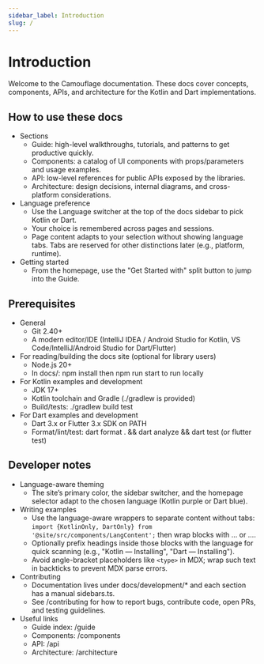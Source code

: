 ```yaml
---
sidebar_label: Introduction
slug: /
---
```



# Introduction

Welcome to the Camouflage documentation. These docs cover concepts, components, APIs, and architecture for the Kotlin and Dart implementations.

## How to use these docs

- Sections
  - Guide: high-level walkthroughs, tutorials, and patterns to get productive quickly.
  - Components: a catalog of UI components with props/parameters and usage examples.
  - API: low-level references for public APIs exposed by the libraries.
  - Architecture: design decisions, internal diagrams, and cross-platform considerations.
- Language preference
  - Use the Language switcher at the top of the docs sidebar to pick Kotlin or Dart.
  - Your choice is remembered across pages and sessions.
  - Page content adapts to your selection without showing language tabs. Tabs are reserved for other distinctions later (e.g., platform, runtime).
- Getting started
  - From the homepage, use the "Get Started with" split button to jump into the Guide.


## Prerequisites

- General
  - Git 2.40+
  - A modern editor/IDE (IntelliJ IDEA / Android Studio for Kotlin, VS Code/IntelliJ/Android Studio for Dart/Flutter)
- For reading/building the docs site (optional for library users)
  - Node.js 20+
  - In docs/: npm install then npm run start to run locally
- For Kotlin examples and development
  - JDK 17+
  - Kotlin toolchain and Gradle (./gradlew is provided)
  - Build/tests: ./gradlew build test
- For Dart examples and development
  - Dart 3.x or Flutter 3.x SDK on PATH
  - Format/lint/test: dart format . && dart analyze && dart test (or flutter test)

## Developer notes

- Language-aware theming
  - The site’s primary color, the sidebar switcher, and the homepage selector adapt to the chosen language (Kotlin purple or Dart blue).
- Writing examples
  - Use the language-aware wrappers to separate content without tabs: `import {KotlinOnly, DartOnly} from '@site/src/components/LangContent';` then wrap blocks with <KotlinOnly>…</KotlinOnly> or <DartOnly>…</DartOnly>.
  - Optionally prefix headings inside those blocks with the language for quick scanning (e.g., "Kotlin — Installing", "Dart — Installing").
  - Avoid angle-bracket placeholders like `<type>` in MDX; wrap such text in backticks to prevent MDX parse errors.
- Contributing
  - Documentation lives under docs/development/* and each section has a manual sidebars.ts.
  - See /contributing for how to report bugs, contribute code, open PRs, and testing guidelines.
- Useful links
  - Guide index: /guide
  - Components: /components
  - API: /api
  - Architecture: /architecture

